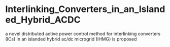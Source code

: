# Interlinking_Converters_in_an_Islanded_Hybrid_ACDC
a novel distributed active power control method for interlinking converters (ICs) in an islanded hybrid ac/dc microgrid (IHMG) is proposed
